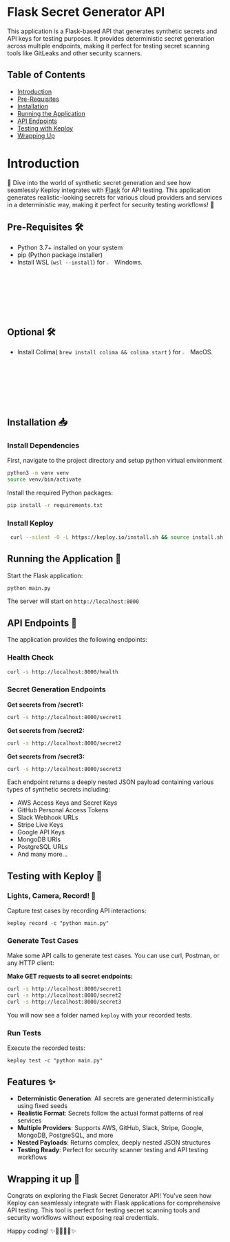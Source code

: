 # Flask Secret Generator API

This application is a Flask-based API that generates synthetic secrets and API keys for testing purposes. It provides deterministic secret generation across multiple endpoints, making it perfect for testing secret scanning tools like GitLeaks and other security scanners.

## Table of Contents

- [Introduction](#introduction)
- [Pre-Requisites](#pre-requisites)
- [Installation](#installation)
- [Running the Application](#running-the-application)
- [API Endpoints](#api-endpoints)
- [Testing with Keploy](#testing-with-keploy)
- [Wrapping Up](#wrapping-up)

# Introduction

🔐 Dive into the world of synthetic secret generation and see how seamlessly Keploy integrates with [Flask](https://flask.palletsprojects.com/) for API testing. This application generates realistic-looking secrets for various cloud providers and services in a deterministic way, making it perfect for security testing workflows! 🎢

## Pre-Requisites 🛠️

- Python 3.7+ installed on your system
- pip (Python package installer)
- Install WSL (`wsl --install`) for <img src="https://keploy.io/docs/img/os/windows.png" alt="Windows" width="3%" /> Windows.

## Optional 🛠️

- Install Colima( `brew install colima && colima start` ) for <img src="https://keploy.io/docs/img/os/macos.png" alt="MacOS" width="3%" /> MacOS.

## Installation 📥

### Install Dependencies

First, navigate to the project directory and setup python virtual environment

```bash
python3 -m venv venv
source venv/bin/activate
```

Install the required Python packages:

```bash
pip install -r requirements.txt
```

### Install Keploy

```bash
 curl --silent -O -L https://keploy.io/install.sh && source install.sh
```

## Running the Application 🚀

Start the Flask application:

```bash
python main.py
```

The server will start on `http://localhost:8000`

## API Endpoints 📡

The application provides the following endpoints:

### Health Check
```bash
curl -s http://localhost:8000/health
```

### Secret Generation Endpoints

**Get secrets from /secret1:**
```bash
curl -s http://localhost:8000/secret1
```

**Get secrets from /secret2:**
```bash
curl -s http://localhost:8000/secret2
```

**Get secrets from /secret3:**
```bash
curl -s http://localhost:8000/secret3
```

Each endpoint returns a deeply nested JSON payload containing various types of synthetic secrets including:
- AWS Access Keys and Secret Keys
- GitHub Personal Access Tokens
- Slack Webhook URLs
- Stripe Live Keys
- Google API Keys
- MongoDB URIs
- PostgreSQL URLs
- And many more...

## Testing with Keploy 🧪

### Lights, Camera, Record! 🎥

Capture test cases by recording API interactions:

```shell
keploy record -c "python main.py"
```

### Generate Test Cases

Make some API calls to generate test cases. You can use curl, Postman, or any HTTP client:

**Make GET requests to all secret endpoints:**

```bash
curl -s http://localhost:8000/secret1
curl -s http://localhost:8000/secret2  
curl -s http://localhost:8000/secret3
```

You will now see a folder named `keploy` with your recorded tests.

### Run Tests

Execute the recorded tests:

```shell
keploy test -c "python main.py"
```

## Features ✨

- **Deterministic Generation**: All secrets are generated deterministically using fixed seeds
- **Realistic Format**: Secrets follow the actual format patterns of real services
- **Multiple Providers**: Supports AWS, GitHub, Slack, Stripe, Google, MongoDB, PostgreSQL, and more
- **Nested Payloads**: Returns complex, deeply nested JSON structures
- **Testing Ready**: Perfect for security scanner testing and API testing workflows

## Wrapping it up 🎉

Congrats on exploring the Flask Secret Generator API! You've seen how Keploy can seamlessly integrate with Flask applications for comprehensive API testing. This tool is perfect for testing secret scanning tools and security workflows without exposing real credentials.

Happy coding! ✨👩‍💻👨‍💻✨

<br/>

